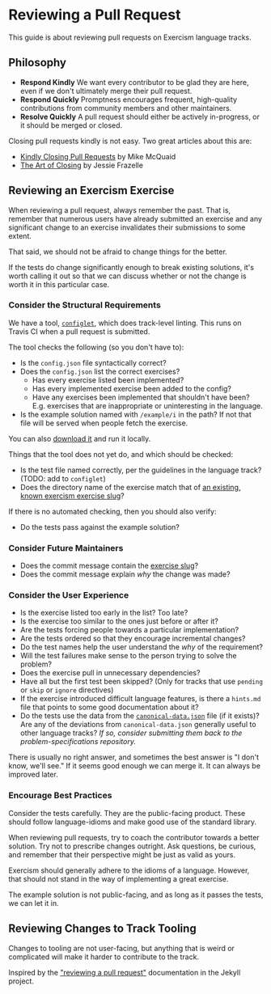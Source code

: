 # Reviewing a Pull Request

This guide is about reviewing pull requests on Exercism language tracks.

## Philosophy

* **Respond Kindly** We want every contributor to be glad they are here, even if we don't ultimately merge their pull request.
* **Respond Quickly** Promptness encourages frequent, high-quality contributions from community members and other maintainers.
* **Resolve Quickly** A pull request should either be actively in-progress, or it should be merged or closed.

Closing pull requests kindly is not easy. Two great articles about this are:

* [Kindly Closing Pull Requests](https://github.com/blog/2124-kindly-closing-pull-requests) by Mike McQuaid
* [The Art of Closing](https://blog.jessfraz.com/post/the-art-of-closing/) by Jessie Frazelle

## Reviewing an Exercism Exercise

When reviewing a pull request, always remember the past. That is, remember that numerous users have already submitted an exercise and any significant change to an exercise invalidates their submissions to some extent.

That said, we should not be afraid to change things for the better.

If the tests do change significantly enough to break existing solutions, it's worth calling it out so that we can discuss whether or not the change is worth it in this particular case.

### Consider the Structural Requirements

We have a tool, [`configlet`](https://github.com/exercism/configlet#configlet), which does track-level linting. This runs on Travis CI when a pull request is submitted.

The tool checks the following \(so you don't have to\):

* Is the `config.json` file syntactically correct?
* Does the `config.json` list the correct exercises?
  * Has every exercise listed been implemented?
  * Has every implemented exercise been added to the config?
  * Have any exercises been implemented that shouldn't have been? E.g. exercises that are inappropriate or uninteresting in the language.
* Is the example solution named with `/example/i` in the path? If not that file will be served when people fetch the exercise.

You can also [download it](https://github.com/exercism/configlet/releases/latest) and run it locally.

Things that the tool does not yet do, and which should be checked:

* Is the test file named correctly, per the guidelines in the language track? \(TODO: add to `configlet`\)
* Does the directory name of the exercise match that of [an existing, known exercism exercise slug](https://github.com/exercism/problem-specifications/tree/master/exercises)?

If there is no automated checking, then you should also verify:

* Do the tests pass against the example solution?

### Consider Future Maintainers

* Does the commit message contain the [exercise slug](https://github.com/exercism/problem-specifications/blob/master/CONTRIBUTING.md#updating-a-generic-problem-description)?
* Does the commit message explain _why_ the change was made?

### Consider the User Experience

* Is the exercise listed too early in the list? Too late?
* Is the exercise too similar to the ones just before or after it?
* Are the tests forcing people towards a particular implementation?
* Are the tests ordered so that they encourage incremental changes?
* Do the test names help the user understand the _why_ of the requirement?
* Will the test failures make sense to the person trying to solve the problem?
* Does the exercise pull in unnecessary dependencies?
* Have all but the first test been skipped? \(Only for tracks that use `pending` or `skip` or `ignore` directives\)
* If the exercise introduced difficult language features, is there a `hints.md` file that points to some good documentation about it?
* Do the tests use the data from the [`canonical-data.json`](https://github.com/exercism/problem-specifications#test-data-format-canonical-datajson) file \(if it exists\)? Are any of the deviations from `canonical-data.json` generally useful to other language tracks? _If so, consider submitting them back to the problem-specifications repository._

There is usually no right answer, and sometimes the best answer is "I don't know, we'll see." If it seems good enough we can merge it. It can always be improved later.

### Encourage Best Practices

Consider the tests carefully. They are the public-facing product. These should follow language-idioms and make good use of the standard library.

When reviewing pull requests, try to coach the contributor towards a better solution. Try not to prescribe changes outright. Ask questions, be curious, and remember that their perspective might be just as valid as yours.

Exercism should generally adhere to the idioms of a language. However, that should not stand in the way of implementing a great exercise.

The example solution is not public-facing, and as long as it passes the tests, we can let it in.

## Reviewing Changes to Track Tooling

Changes to tooling are not user-facing, but anything that is weird or complicated will make it harder to contribute to the track.

Inspired by the ["reviewing a pull request"](https://github.com/jekyll/jekyll/blob/master/docs/_docs/maintaining/reviewing-a-pull-request.md) documentation in the Jekyll project.

